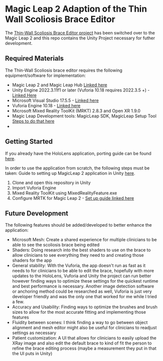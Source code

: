 # Magic Leap 2 Adaption of the Thin Wall Scoliosis Brace Editor
The [Thin-Wall Scoliosis Brace Editor project](https://github.com/HATlab-UVIC/Thin-WallScoliosisBraceEditor) has been switched over to the Magic Leap 2 and this repo contains the Unity Project necessary for futher development.  

## Required Materials

The Thin-Wall Scoliosis brace editor requires the following equipment/software for implementation: 
- Magic Leap 2 and Magic Leap Hub [Linked here](https://www.magicleap.care/hc/en-us/articles/5340945010573-Magic-Leap-Hub)
- Unity Engine 2022.3.11f1 or later (Vuforia 10.18 requires 2022.3.5 +) - [Linked Here](https://unity.com/releases/editor/whats-new/2022.3.11)
- Microsoft Visual Studio 17.5.5 - [Linked here](https://visualstudio.microsoft.com/downloads/)
- Vuforia Engine 10.18 - [Linked here](https://developer.vuforia.com/downloads/sdk)
- Microsoft Mixed Reality ToolKit (MRKT) 2.8.3 and Open XR 1.9.0
- Magic Leap Development tools: MagicLeap SDK, MagicLeap Setup Tool [Steps to do that here](https://developer-docs.magicleap.cloud/docs/guides/unity/getting-started/configure-unity-settings/)
- 

## Getting Started 
If you already have the HoloLens application, porting guide can be found [here](https://developer-docs.magicleap.cloud/docs/guides/third-party/mrtk/hololens-porting/). 

In order to use the application from scratch, the following steps must be taken:
Guide to setting up MagicLeap 2 application in Unity [here](https://ml1-developer.magicleap.com/en-us/learn/guides/1-1a-unity-setup-manual-steps). 

1. Clone and open this repository in Unity
2. Import Vuforia Engine
3. Mixed Reality ToolKit using MixedRealityFeature.exe
4. Configure MRTK for Magic Leap 2 - [Set up guide linked here](https://ml1-developer.magicleap.com/en-us/learn/guides/unity-mrtk-project-setup)
   
## Future Development

The following features should be added/developed to better enhance the application:
- Microsoft Mesh: Create a shared experience for multiple clinicians to be able to see the scoliosis brace being edited
- Shaders: Doing research into the best shaders to use on the brace to allow clinicians to see everything they need to and creating those shaders for the app
- General stability: With the Vuforia, the app doesn't run as fast as it needs to for clinicians to be able to edit the brace, hopefully with more updates to the HoloLens, Vuforia and Unity the project can run better however finding ways to optimize these settings for the quickest runtime and best performance is necessary. Another image detection software or anchoring method could be researched as well, Vuforia is just very developer friendly and was the only one that worked for me while I tried a few. 
- Accuracy and Usability: Finding ways to optimize the brushes and brush sizes to allow for the most accurate fitting and implementing those features
- Fluidity between scenes: I think finding a way to go between object alignment and mesh editor might also be useful for clinicians to readjust settings as necessary
- Patient customization: A UI that allows for clinicians to easily upload the XRay image and also edit the default brace to kind of fit the person to refine the brace editing process (maybe a measurement they put in that the UI puts in Unity)
